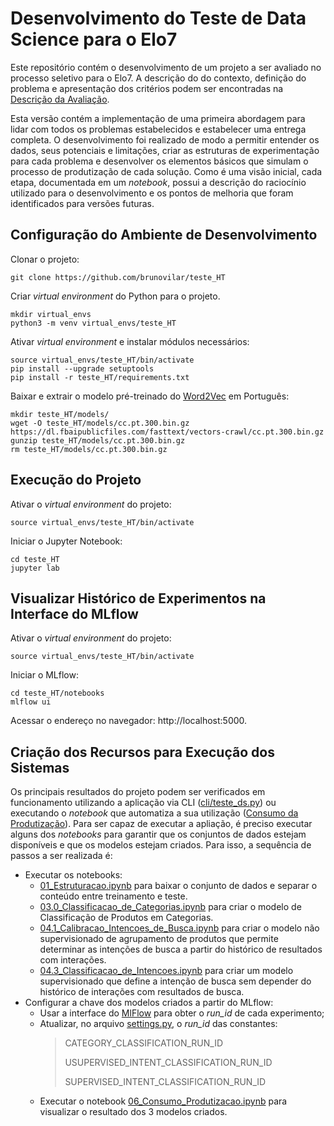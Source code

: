 # Desenvolvimento do Teste de Data Science para o Elo7

Este repositório contém o desenvolvimento de um projeto a ser avaliado no processo seletivo para o Elo7. A descrição do do contexto, definição do problema e apresentação dos critérios podem ser encontradas na [Descrição da Avaliação](DescricaoAvaliacao.md). 

Esta versão contém a implementação de uma primeira abordagem para lidar com todos os problemas estabelecidos e estabelecer uma entrega completa. O desenvolvimento foi realizado de modo a permitir entender os dados, seus potenciais e limitações, criar as estruturas de experimentação para cada problema e desenvolver os elementos básicos que simulam o processo de produtização de cada solução. Como é uma visão inicial, cada etapa, documentada em um *notebook*, possui a descrição do raciocínio utilizado para o desenvolvimento e os pontos de melhoria que foram identificados para versões futuras.

## Configuração do Ambiente de Desenvolvimento


Clonar o projeto:

```
git clone https://github.com/brunovilar/teste_HT 
```

Criar *virtual environment* do Python para o projeto.

```
mkdir virtual_envs
python3 -m venv virtual_envs/teste_HT
```

Ativar *virtual environment* e instalar módulos necessários:

```
source virtual_envs/teste_HT/bin/activate
pip install --upgrade setuptools
pip install -r teste_HT/requirements.txt
```

Baixar e extrair o modelo pré-treinado do [Word2Vec](https://fasttext.cc/docs/en/crawl-vectors.html) em Português:

```
mkdir teste_HT/models/
wget -O teste_HT/models/cc.pt.300.bin.gz https://dl.fbaipublicfiles.com/fasttext/vectors-crawl/cc.pt.300.bin.gz
gunzip teste_HT/models/cc.pt.300.bin.gz
rm teste_HT/models/cc.pt.300.bin.gz
```

## Execução do Projeto

Ativar o *virtual environment* do projeto:

```
source virtual_envs/teste_HT/bin/activate
```

Iniciar o Jupyter Notebook:

```
cd teste_HT
jupyter lab
```

## Visualizar Histórico de Experimentos na Interface do MLflow

Ativar o *virtual environment* do projeto:

```
source virtual_envs/teste_HT/bin/activate
```

Iniciar o MLflow:

```
cd teste_HT/notebooks
mlflow ui
```

Acessar o endereço no navegador: http://localhost:5000.

## Criação dos Recursos para Execução dos Sistemas

Os principais resultados do projeto podem ser verificados em funcionamento utilizando a aplicação via CLI ([cli/teste_ds.py](cli/teste_ds.py)) ou executando o *notebook* que automatiza a sua utilização ([Consumo da Produtização](notebooks/06_Consumo_Produtizacao.ipynb)). Para ser capaz de executar a apliação, é preciso executar alguns dos *notebooks* para garantir que os conjuntos de dados estejam disponíveis e que os modelos estejam criados. Para isso, a sequência de passos a ser realizada é:

 - Executar os notebooks:
     - [01_Estruturacao.ipynb](notebooks/01_Estruturacao.ipynb) para baixar o conjunto de dados e separar o conteúdo entre treinamento e teste.
     - [03.0_Classificacao_de_Categorias.ipynb](notebooks/03.0_Classificacao_de_Categorias.ipynb) para criar o modelo de Classificação de Produtos em Categorias.
     - [04.1_Calibracao_Intencoes_de_Busca.ipynb](notebooks/04.1_Calibracao_Intencoes_de_Busca.ipynb) para criar o modelo não supervisionado de agrupamento de produtos que permite determinar as intenções de busca a partir do histórico de resultados com interações.
     - [04.3_Classificacao_de_Intencoes.ipynb](notebooks/04.3_Classificacao_de_Intencoes.ipynb) para criar um modelo supervisionado que define a intenção de busca sem depender do histórico de interações com resultados de busca.
 - Configurar a chave dos modelos criados a partir do MLflow:
     - Usar a interface do [MlFlow](README.md#Visualizar-Histórico-de-Experimentos-na-Interface-do-MLFlow) para obter o *run_id* de cada experimento;
     - Atualizar, no arquivo [settings.py](src/settings.py), o *run_id* das constantes:
         > CATEGORY_CLASSIFICATION_RUN_ID
         > 
         > USUPERVISED_INTENT_CLASSIFICATION_RUN_ID
         > 
         > SUPERVISED_INTENT_CLASSIFICATION_RUN_ID
     - Executar o notebook [06_Consumo_Produtizacao.ipynb](notebooks/06_Consumo_Produtizacao.ipynb) para visualizar o resultado dos 3 modelos criados.
